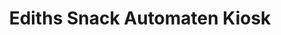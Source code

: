 ---
title: "Ediths Snack Automaten Kiosk"
url: /nuernberg/ediths-snack-automaten-kiosk/
shop: Kiosk
---